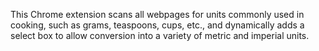This Chrome extension scans all webpages for units commonly used in cooking, such as grams, teaspoons, cups, etc., and dynamically adds a select box to allow conversion into a variety of metric and imperial units.
